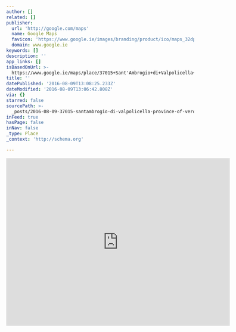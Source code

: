 ```yaml
---
author: []
related: []
publisher:
  url: 'http://google.com/maps'
  name: Google Maps
  favicon: 'https://www.google.ie/images/branding/product/ico/maps_32dp.ico'
  domain: www.google.ie
keywords: []
description: ''
app_links: []
isBasedOnUrl: >-
  https://www.google.ie/maps/place/37015+Sant'Ambrogio+di+Valpolicella+Province+of+Verona,+Italy/@45.5188638,10.8011842,13z/data=!3m1!4b1!4m5!3m4!1s0x4781e5699f20cc07:0xaa4aca7e9d868e3!8m2!3d45.5217023!4d10.8379339
title: ''
datePublished: '2016-08-09T13:08:25.233Z'
dateModified: '2016-08-09T13:06:42.808Z'
via: {}
starred: false
sourcePath: >-
  _posts/2016-08-09-37015-santambrogio-di-valpolicella-province-of-verona-ital.md
inFeed: true
hasPage: false
inNav: false
_type: Place
_context: 'http://schema.org'

---
```

<iframe src="https://cdn.embedly.com/widgets/media.html?src=https%3A%2F%2Fwww.google.com%2Fmaps%2Fembed%2Fv1%2Fplace%3Fcenter%3D45.5188638%252C10.8011842%26key%3DAIzaSyBctFF2JCjitURssT91Am-_ZWMzRaYBm4Q%26zoom%3D13%26q%3D37015%2BSant%27Ambrogio%2Bdi%2BValpolicella%2BProvince%2Bof%2BVerona%2C%2BItaly&amp;url=https%3A%2F%2Fwww.google.ie%2Fmaps%2Fplace%2F37015%2BSant%27Ambrogio%2Bdi%2BValpolicella%2BProvince%2Bof%2BVerona%2C%2BItaly%2F%4045.5188638%2C10.8011842%2C13z%2Fdata%3D%213m1%214b1%214m5%213m4%211s0x4781e5699f20cc07%3A0xaa4aca7e9d868e3%218m2%213d45.5217023%214d10.8379339%3Fdg%3Ddbrw%26newdg%3D1&amp;image=http%3A%2F%2Fmaps-api-ssl.google.com%2Fmaps%2Fapi%2Fstaticmap%3Fcenter%3D45.5188638%2C10.8011842%26zoom%3D15%26size%3D250x250%26sensor%3Dfalse&amp;key=b7d04c9b404c499eba89ee7072e1c4f7&amp;type=text%2Fhtml&amp;schema=google" width="600" height="450" scrolling="no" frameborder="0" allowfullscreen="" style=""></iframe>